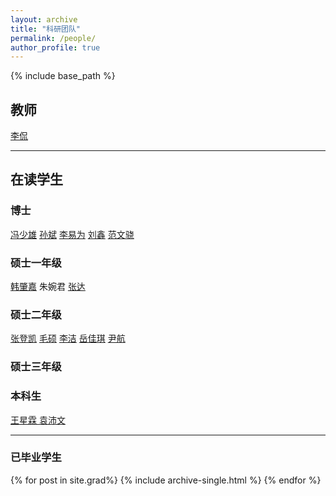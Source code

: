 ```yaml
---
layout: archive
title: "科研团队"
permalink: /people/
author_profile: true
---
```

{% include base_path %}

## 教师

[李侃](https://bit1040nlpgroup.github.io/people/lk)

---

## 在读学生

### 博士

[冯少雄](https://bit1040nlpgroup.github.io/people/fsx)  [孙斌](https://bit1040nlpgroup.github.io/people/sunbin)  [李易为](https://bit1040nlpgroup.github.io/people/lyw)  [刘鑫](https://bit1040nlpgroup.github.io/people/lx)  [范文骁](https://bit1040nlpgroup.github.io/people/fwx)

### 硕士一年级

[韩肇嘉](https://bit1040nlpgroup.github.io/people/hzj)  朱婉君  [张达](https://bit1040nlpgroup.github.io/people/zd)

### 硕士二年级

[张登凯](https://bit1040nlpgroup.github.io/people/zdk)  [毛硕](https://bit1040nlpgroup.github.io/people/ms)  [李洁](https://bit1040nlpgroup.github.io/people/lj)  [岳佳琪](https://bit1040nlpgroup.github.io/people/yjq)  [尹航](https://bit1040nlpgroup.github.io/people/yh)

### 硕士三年级



### 本科生

[王星霖 ](https://bit1040nlpgroup.github.io/people/wxl) [袁沛文](https://bit1040nlpgroup.github.io/people/ypw)

---

### 已毕业学生

{% for post in site.grad%}
{% include archive-single.html %}
{% endfor %}
